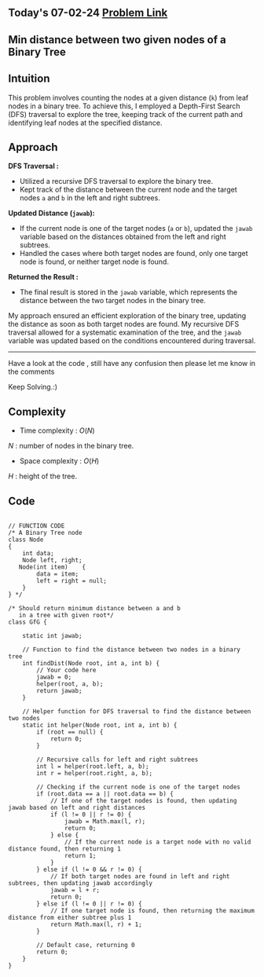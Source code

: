 ## Today's 07-02-24 [Problem Link](https://www.geeksforgeeks.org/problems/min-distance-between-two-given-nodes-of-a-binary-tree/1)
## Min distance between two given nodes of a Binary Tree

## Intuition

This problem involves counting the nodes at a given distance (`k`) from leaf nodes in a binary tree. To achieve this, I employed a Depth-First Search (DFS) traversal to explore the tree, keeping track of the current path and identifying leaf nodes at the specified distance.

## Approach

**DFS Traversal :**
   - Utilized a recursive DFS traversal to explore the binary tree.
   - Kept track of the distance between the current node and the target nodes `a` and `b` in the left and right subtrees.

**Updated Distance (`jawab`):**
   - If the current node is one of the target nodes (`a` or `b`), updated the `jawab` variable based on the distances obtained from the left and right subtrees.
   - Handled the cases where both target nodes are found, only one target node is found, or neither target node is found.

**Returned the Result :**
   - The final result is stored in the `jawab` variable, which represents the distance between the two target nodes in the binary tree.

My approach ensured an efficient exploration of the binary tree, updating the distance as soon as both target nodes are found. My recursive DFS traversal allowed for a systematic examination of the tree, and the `jawab` variable was updated based on the conditions encountered during traversal.

---
Have a look at the code , still have any confusion then please let me know in the comments

Keep Solving.:)

## Complexity
- Time complexity : $O(N)$
<!-- Add your time complexity here, e.g. $$O())$$ -->

$N$ : number of nodes in the binary tree.

- Space complexity : $O(H)$ 
<!-- Add your space complexity here, e.g. $$O(n)$$ -->
$H$ : height of the tree.

## Code 

```

// FUNCTION CODE
/* A Binary Tree node
class Node
{
    int data;
    Node left, right;
   Node(int item)    {
        data = item;
        left = right = null;
    }
} */

/* Should return minimum distance between a and b
   in a tree with given root*/
class GfG {
    
    static int jawab;

    // Function to find the distance between two nodes in a binary tree
    int findDist(Node root, int a, int b) {
        // Your code here
        jawab = 0;
        helper(root, a, b);
        return jawab;
    }

    // Helper function for DFS traversal to find the distance between two nodes
    static int helper(Node root, int a, int b) {
        if (root == null) {
            return 0;
        }

        // Recursive calls for left and right subtrees
        int l = helper(root.left, a, b);
        int r = helper(root.right, a, b);

        // Checking if the current node is one of the target nodes
        if (root.data == a || root.data == b) {
            // If one of the target nodes is found, then updating jawab based on left and right distances
            if (l != 0 || r != 0) {
                jawab = Math.max(l, r);
                return 0;
            } else {
                // If the current node is a target node with no valid distance found, then returning 1
                return 1;
            }
        } else if (l != 0 && r != 0) {
            // If both target nodes are found in left and right subtrees, then updating jawab accordingly
            jawab = l + r;
            return 0;
        } else if (l != 0 || r != 0) {
            // If one target node is found, then returning the maximum distance from either subtree plus 1
            return Math.max(l, r) + 1;
        }

        // Default case, returning 0
        return 0;
    }
}
```

